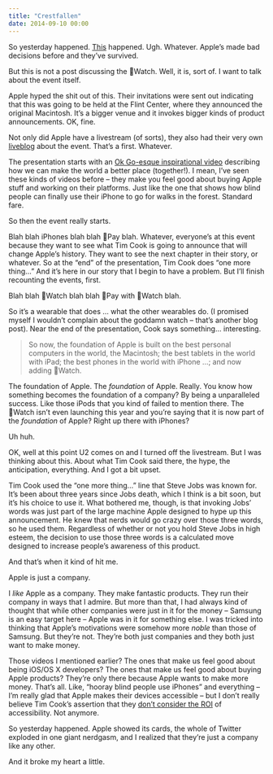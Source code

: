```yaml
---
title: "Crestfallen"
date: 2014-09-10 00:00
---
```


<import><p>So yesterday happened. <a href="http://www.apple.com/watch/">This</a> happened. Ugh. Whatever. Apple’s made bad decisions before and they’ve survived. </p>

<p>But this is not a post discussing the Watch. Well, it is, sort of. I want to talk about the event itself. </p>

<p>Apple hyped the shit out of this. Their invitations were sent out indicating that this was going to be held at the Flint Center, where they announced the original Macintosh. It’s a bigger venue and it invokes bigger kinds of product announcements. OK, fine. </p>

<p>Not only did Apple have a livestream (of sorts), they also had their very own <a href="http://www.apple.com/live/2014-sept-event/">liveblog</a> about the event. That’s a first. Whatever.</p>

<p>The presentation starts with an <a href="https://www.youtube.com/watch?v=TJ1SDXbij8Y">Ok Go-esque inspirational video</a> describing how we can make the world a better place (together!). I mean, I’ve seen these kinds of videos before – they make you feel good about buying Apple stuff and working on their platforms. Just like the one that shows how blind people can finally use their iPhone to go for walks in the forest. Standard fare. </p>

<p>So then the event really starts.</p>

<p>Blah blah iPhones blah blah Pay blah. Whatever, everyone’s at this event because they want to see what Tim Cook is going to announce that will change Apple’s history. They want to see the next chapter in their story, or whatever. So at the “end” of the presentation, Tim Cook does “one more thing…” And it’s here in our story that I begin to have a problem. But I’ll finish recounting the events, first.</p>

<p>Blah blah Watch blah blah Pay with Watch blah. </p>

<p>So it’s a wearable that does … what the other wearables do. (I promised myself I wouldn’t complain about the goddamn watch – that’s another blog post). Near the end of the presentation, Cook says something… interesting. </p>

<blockquote>
  <p>So now, the foundation of Apple is built on the best personal computers in the world, the Macintosh; the best tablets in the world with iPad; the best phones in the world with iPhone …; and now adding Watch. </p>
</blockquote>

<p>The foundation of Apple. The <em>foundation</em> of Apple. Really. You know how something becomes the foundation of a company? By being a unparalleled success. Like those iPods that you kind of failed to mention there. The Watch isn’t even launching this year and you’re saying that it is now part of the <em>foundation</em> of Apple? Right up there with iPhones? </p>

<p>Uh huh. </p>

<p>OK, well at this point U2 comes on and I turned off the livestream. But I was thinking about this. About what Tim Cook said there, the hype, the anticipation, everything. And I got a bit upset. </p>

<p>Tim Cook used the “one more thing…” line that Steve Jobs was known for. It’s been about three years since Jobs death, which I think is a bit soon, but it’s his choice to use it. What bothered me, though, is that invoking Jobs’ words was just part of the large machine Apple designed to hype up this announcement. He knew that nerds would go crazy over those three words, so he used them. Regardless of whether or not you hold Steve Jobs in high esteem, the decision to use those three words is a calculated move designed to increase people’s awareness of this product. </p>

<p>And that’s when it kind of hit me. </p>

<p>Apple is just a company.</p>

<p>I <em>like</em> Apple as a company. They make fantastic products. They run their company in ways that I admire. But more than that, I had always kind of thought that while other companies were just in it for the money – Samsung is an easy target here – Apple was in it for something else. I was tricked into thinking that Apple’s motivations were somehow more <em>noble</em> than those of Samsung. But they’re not. They’re both just companies and they both just want to make money. </p>

<p>Those videos I mentioned earlier? The ones that make us feel good about being iOS/OS X developers? The ones that make us feel good about buying Apple products? They’re only there because Apple wants to make more money. That’s all. Like, “hooray blind people use iPhones” and everything – I’m really glad that Apple makes their devices accessible – but I don’t really believe Tim Cook’s assertion that they <a href="http://www.macobserver.com/tmo/article/tim-cook-soundly-rejects-politics-of-the-ncppr-suggests-group-sell-apples-s">don’t consider the ROI</a> of accessibility. Not anymore. </p>

<p>So yesterday happened. Apple showed its cards, the whole of Twitter exploded in one giant nerdgasm, and I realized that they’re just a company like any other. </p>

<p>And it broke my heart a little. </p></import>

<!-- more -->


